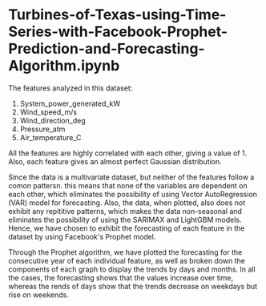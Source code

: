# Turbines-of-Texas-using-Time-Series-with-Facebook-Prophet-Prediction-and-Forecasting-Algorithm.ipynb

The features analyzed in this dataset: 
1. System_power_generated_kW
2. Wind_speed_m/s
3. Wind_direction_deg
4. Pressure_atm
5. Air_temperature_C

All the features are highly correlated with each other, giving a value of 1. Also, each feature gives an almost perfect Gaussian distribution.

Since the data is a multivariate dataset, but neither of the features follow a comon pattersn. this means that none of the variables are dependent on each other, which eliminates the possibility of using Vector AutoRegression (VAR) model for forecasting. Also, the data, when plotted, also does not exhibit any repititive patterns, which makes the data non-seasonal and eliminates the possibility of using the SARIMAX and LightGBM models. Hence, we have chosen to exhibit the forecasting of each feature in the dataset by using Facebook's Prophet model.

Through the Prophet algorithm, we have plotted the forecasting for the consecutive year of each individual feature, as well as broken down the components of each graph to display the trends by days and months. In all the cases, the forecasting shows that the values increase over time, whereas the rends of days show that the trends decrease on weekdays but rise on weekends.
